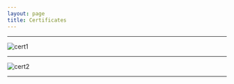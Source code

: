 ```yaml
---
layout: page
title: Certificates
---
```

<hr>
<img src="https://riamedinfo.github.io/my-blog/images/certificates/cert1.jpeg"
 alt="cert1">
<hr>
<img src="https://riamedinfo.github.io/my-blog/images/certificates/cert2.jpeg" 
alt="cert2">
<hr>


